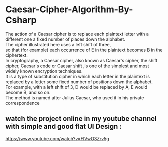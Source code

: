 # Caesar-Cipher-Algorithm-By-Csharp
 The action of a Caesar cipher is to replace each plaintext letter with a different one a fixed number of places down the alphabet.<br>
 The cipher illustrated here uses a left shift of three, <br />
 so that (for example) each occurrence of E in the plaintext becomes B in the ciphertext.<br />
 In cryptography, a Caesar cipher, also known as Caesar's cipher, the shift cipher, Caesar's code or Caesar shift
 ,is one of the simplest and most widely known encryption techniques. <br />
 It is a type of substitution cipher in which each letter in the plaintext is replaced by a letter some fixed number of positions down the alphabet.<br/>
 For example, with a left shift of 3, D would be replaced by A, E would become B, and so on. <br />
 The method is named after Julius Caesar, who used it in his private correspondence
## watch the project online in my youtube channel with simple and good flat UI Design :
https://www.youtube.com/watch?v=FlVwO3Zrv5g
